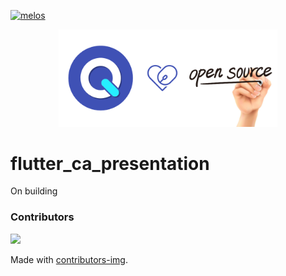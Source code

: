 [![melos](https://img.shields.io/badge/maintained%20with-melos-f700ff.svg?style=flat-square)](https://github.com/invertase/melos)

<p align="center">
  <img src="https://raw.githubusercontent.com/4itworks/opensource_qwkin_dart/master/.github/os.png?sanitize=true" width="350px">
</p>

# flutter_ca_presentation
On building

### Contributors

<a href="https://github.com/4itworks/opensource_qwkin_dart/graphs/contributors">
  <img src="https://contrib.rocks/image?repo=4itworks/opensource_qwkin_dart" />
</a>

Made with [contributors-img](https://contrib.rocks).